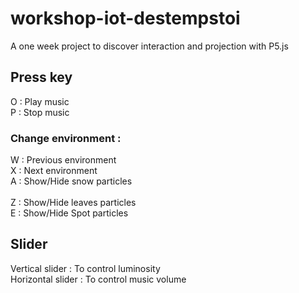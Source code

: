 # workshop-iot-destempstoi
A one week project to discover interaction and projection with P5.js

## Press key 
O : Play music  <br />
P : Stop music

### Change environment :
W : Previous environment <br />
X : Next environment <br />
A : Show/Hide snow particles <br /> 
<br />
Z : Show/Hide leaves particles <br />
E : Show/Hide Spot particles

## Slider 
Vertical slider : To control luminosity <br />
Horizontal slider : To control music volume

